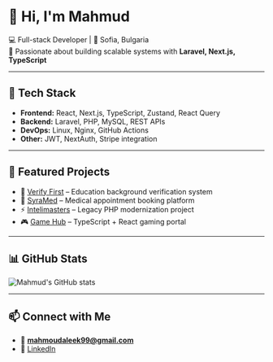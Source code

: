 # 👋 Hi, I'm Mahmud

💻 Full-stack Developer | 📍 Sofia, Bulgaria  
🚀 Passionate about building scalable systems with **Laravel, Next.js, TypeScript**

---

## 🔧 Tech Stack
- **Frontend:** React, Next.js, TypeScript, Zustand, React Query
- **Backend:** Laravel, PHP, MySQL, REST APIs
- **DevOps:** Linux, Nginx, GitHub Actions
- **Other:** JWT, NextAuth, Stripe integration

---

## 📌 Featured Projects
- 🎫 [Verify First](#) – Education background verification system  
- 🏥 [SyraMed](#) – Medical appointment booking platform  
- ⚡ [Intelimasters](#) – Legacy PHP modernization project  
- 🎮 [Game Hub](https://github.com/MahmoudAleek/game-hub) – TypeScript + React gaming portal  

---

## 📊 GitHub Stats
![Mahmud's GitHub stats](https://github-readme-stats.vercel.app/api?username=MahmoudAleek&show_icons=true&theme=tokyonight)

---

## 📫 Connect with Me
- 📧 **mahmoudaleek99@gmail.com**  
- 💼 [LinkedIn](https://linkedin.com/in/your-link)  
